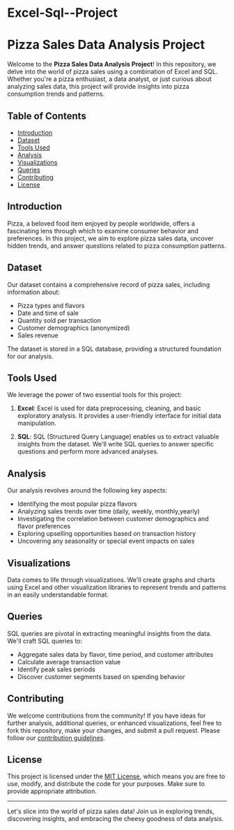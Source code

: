 # Excel-Sql--Project
# Pizza Sales Data Analysis Project

Welcome to the **Pizza Sales Data Analysis Project**! In this repository, we delve into the world of pizza sales using a combination of Excel and SQL. Whether you're a pizza enthusiast, a data analyst, or just curious about analyzing sales data, this project will provide insights into pizza consumption trends and patterns.

## Table of Contents

- [Introduction](#introduction)
- [Dataset](#dataset)
- [Tools Used](#tools-used)
- [Analysis](#analysis)
- [Visualizations](#visualizations)
- [Queries](#queries)
- [Contributing](#contributing)
- [License](#license)

## Introduction

Pizza, a beloved food item enjoyed by people worldwide, offers a fascinating lens through which to examine consumer behavior and preferences. In this project, we aim to explore pizza sales data, uncover hidden trends, and answer questions related to pizza consumption patterns.

## Dataset

Our dataset contains a comprehensive record of pizza sales, including information about:

- Pizza types and flavors
- Date and time of sale
- Quantity sold per transaction
- Customer demographics (anonymized)
- Sales revenue

The dataset is stored in a SQL database, providing a structured foundation for our analysis.

## Tools Used

We leverage the power of two essential tools for this project:

1. **Excel**: Excel is used for data preprocessing, cleaning, and basic exploratory analysis. It provides a user-friendly interface for initial data manipulation.

2. **SQL**: SQL (Structured Query Language) enables us to extract valuable insights from the dataset. We'll write SQL queries to answer specific questions and perform more advanced analyses.

## Analysis

Our analysis revolves around the following key aspects:

- Identifying the most popular pizza flavors
- Analyzing sales trends over time (daily, weekly, monthly,yearly)
- Investigating the correlation between customer demographics and flavor preferences
- Exploring upselling opportunities based on transaction history
- Uncovering any seasonality or special event impacts on sales

## Visualizations

Data comes to life through visualizations. We'll create graphs and charts using Excel and other visualization libraries to represent trends and patterns in an easily understandable format.

## Queries

SQL queries are pivotal in extracting meaningful insights from the data. We'll craft SQL queries to:

- Aggregate sales data by flavor, time period, and customer attributes
- Calculate average transaction value
- Identify peak sales periods
- Discover customer segments based on spending behavior

## Contributing

We welcome contributions from the community! If you have ideas for further analysis, additional queries, or enhanced visualizations, feel free to fork this repository, make your changes, and submit a pull request. Please follow our [contribution guidelines](CONTRIBUTING.md).

## License

This project is licensed under the [MIT License](LICENSE), which means you are free to use, modify, and distribute the code for your purposes. Make sure to provide appropriate attribution.

---

Let's slice into the world of pizza sales data! Join us in exploring trends, discovering insights, and embracing the cheesy goodness of data analysis.
